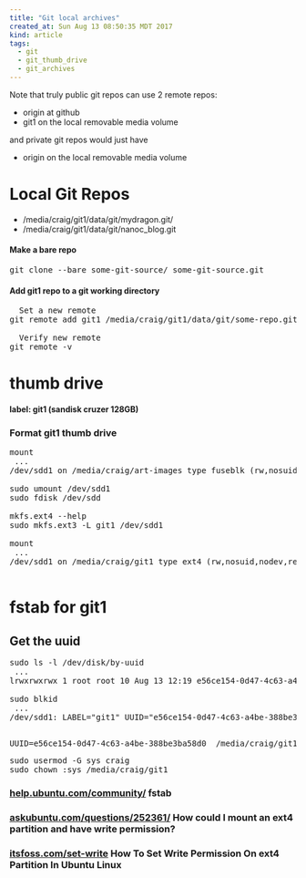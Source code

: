 ```yaml
---
title: "Git local archives"
created_at: Sun Aug 13 08:50:35 MDT 2017
kind: article
tags:
  - git
  - git_thumb_drive
  - git_archives
---
```


Note that truly public git repos can use 2 remote repos:

<ul>
  <li>origin at github</li>
  <li>git1 on the local removable media volume</li>
</ul>

and private git repos would just have

<ul>
  <li>origin on the local removable media volume</li>
</ul>

<h1>Local Git Repos</h1>

<ul>
  <li>/media/craig/git1/data/git/mydragon.git/</li>
  <li>/media/craig/git1/data/git/nanoc_blog.git</li>
</ul>

<h4>Make a bare repo</h4>

<pre>
git clone --bare some-git-source/ some-git-source.git
</pre>

<h4>Add git1 repo to a git working directory</h4>

<pre>
  Set a new remote
git remote add git1 /media/craig/git1/data/git/some-repo.git

  Verify new remote
git remote -v
</pre>

<h1>thumb drive</h1>

<h4>label: git1 (sandisk cruzer 128GB)</h4>

<h3>Format git1 thumb drive</h3>

<pre>
mount
 ...
/dev/sdd1 on /media/craig/art-images type fuseblk (rw,nosuid,nodev,relatime,user_id=0,group_id=0,allow_other,blksize=4096,uhelper=udisks2)

sudo umount /dev/sdd1
sudo fdisk /dev/sdd

mkfs.ext4 --help
sudo mkfs.ext3 -L git1 /dev/sdd1

mount
 ...
/dev/sdd1 on /media/craig/git1 type ext4 (rw,nosuid,nodev,relatime,data=ordered,uhelper=udisks2)

</pre>

<h1>fstab for git1</h1>

<h2>Get the uuid</h2>

<pre>
sudo ls -l /dev/disk/by-uuid
 ...
lrwxrwxrwx 1 root root 10 Aug 13 12:19 e56ce154-0d47-4c63-a4be-388be3ba58d0 -> ../../sdd1

sudo blkid
 ...
/dev/sdd1: LABEL="git1" UUID="e56ce154-0d47-4c63-a4be-388be3ba58d0" TYPE="ext4"
</pre>


<pre>
<file system> <mount point>   <type>  <options>       <dump>  <pass>
UUID=e56ce154-0d47-4c63-a4be-388be3ba58d0  /media/craig/git1  ext4  auto  0  2
</pre>

<pre>
sudo usermod -G sys craig
sudo chown :sys /media/craig/git1
</pre>

<h3>
  <a href="https://help.ubuntu.com/community/Fstab" target="_blank">help.ubuntu.com/community/</a>
  fstab
</h3>

<h3>
  <a href="https://askubuntu.com/questions/252361/how-could-i-mount-an-ext4-partition-and-have-write-permission#252385" target="_blank">askubuntu.com/questions/252361/</a>
  How could I mount an ext4 partition and have write permission?
</h3>

<h3>
  <a href="https://itsfoss.com/set-write-permission-ext4-partition-ubuntu-linux/" target="_blank">itsfoss.com/set-write</a>
  How To Set Write Permission On ext4 Partition In Ubuntu Linux
</h3>

<!--
html boilerplate
<a href="" target="_blank"></a>
<a name=""></a>
<img src="" width="400px">
<ul>
  <li></li>
</ul>
<pre>
</pre>
<pre><code>
</code></pre>
<math xmlns='http://www.w3.org/1998/Math/MathML' display='block'>
</math>
-->
